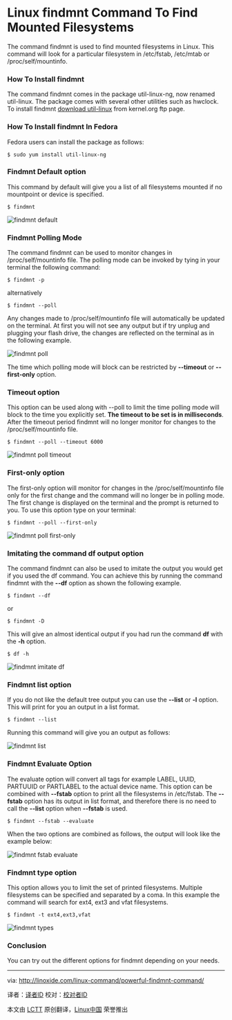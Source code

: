 Linux findmnt Command To Find Mounted Filesystems
================================================================================
The command findmnt is used to find mounted filesystems in Linux. This command will look for a particular filesystem in /etc/fstab, /etc/mtab or /proc/self/mountinfo.

### How To Install findmnt ###

The command findmnt comes in the package util-linux-ng, now renamed util-linux. The package comes with several other utilities such as hwclock. To install findmnt [download util-linux][1] from kernel.org ftp page.

### How To Install findmnt In Fedora ###

Fedora users can install the package as follows:

    $ sudo yum install util-linux-ng

### Findmnt Default option ###

This command by default will give you a list of all filesystems mounted if no mountpoint or device is specified.

    $ findmnt

![findmnt default](http://linoxide.com/wp-content/uploads/2014/03/findmnt-default.png)

### Findmnt Polling Mode ###

The command findmnt can be used to monitor changes in /proc/self/mountinfo file. The polling mode can be invoked by tying in your terminal the following command:

    $ findmnt -p

alternatively

    $ findmnt --poll

Any changes made to /proc/self/mountinfo file will automatically be updated on the terminal. At first you will not see any output but if try unplug and plugging your flash drive, the changes are reflected on the terminal as in the following example.

![findmnt poll](http://linoxide.com/wp-content/uploads/2014/03/findmnt-poll.png)

The time which polling mode will block can be restricted by **--timeout** or **--first-only** option.

### Timeout option ###

This option can be used along with --poll to limit the time polling mode will block to the time you explicitly set. **The timeout to be set is in milliseconds**. After the timeout period findmnt will no longer monitor for changes to the /proc/self/mountinfo file.

    $ findmnt --poll --timeout 6000

![findmnt poll timeout](http://linoxide.com/wp-content/uploads/2014/03/findmnt-poll-timeout.png)

### First-only option ###

The first-only option will monitor for changes in the /proc/self/mountinfo file only for the first change and the command will no longer be in polling mode. The first change is displayed on the terminal and the prompt is returned to you. To use this option type on your terminal:

    $ findmnt --poll --first-only

![findmnt poll first-only](http://linoxide.com/wp-content/uploads/2014/03/findmnt-poll-first-only.png)

### Imitating the command df output option ###

The command findmnt can also be used to imitate the output you would get if you used the df command. You can achieve this by running the command findmnt with the **--df** option as shown the following example.

    $ findmnt --df

or

    $ findmnt -D

This will give an almost identical output if you had run the command **df** with the **-h** option.

    $ df -h

![findmnt imitate df](http://linoxide.com/wp-content/uploads/2014/03/findmnt-imitate-df.png)

### Findmnt list option ###

If you do not like the default tree output you can use the **--list** or **-l** option. This will print for you an output in a list format.

    $ findmnt --list

Running this command will give you an output as follows:

![findmnt list](http://linoxide.com/wp-content/uploads/2014/03/findmnt-list.png)

### Findmnt Evaluate Option ###

The evaluate option will convert all tags for example LABEL, UUID, PARTUUID or PARTLABEL to the actual device name. This option can be combined with **--fstab** option to print all the filesystems in /etc/fstab. The **--fstab** option has its output in list format, and therefore there is no need to call the **--list** option when **--fstab** is used.

    $ findmnt --fstab --evaluate

When the two options are combined as follows, the output will look like the example below:

![findmnt fstab evaluate](http://linoxide.com/wp-content/uploads/2014/03/findmnt-fstab-evaluate.png)

### Findmnt type option ###

This option allows you to limit the set of printed filesystems. Multiple filesystems can be specified and separated by a coma. In this example the command will search for ext4, ext3 and vfat filesystems.

    $ findmnt -t ext4,ext3,vfat

![findmnt types](http://linoxide.com/wp-content/uploads/2014/03/findmnt-types.png)

### Conclusion ###

You can try out the different options for findmnt depending on your needs.

--------------------------------------------------------------------------------

via: http://linoxide.com/linux-command/powerful-findmnt-command/

译者：[译者ID](https://github.com/译者ID) 校对：[校对者ID](https://github.com/校对者ID)

本文由 [LCTT](https://github.com/LCTT/TranslateProject) 原创翻译，[Linux中国](http://linux.cn/) 荣誉推出

[1]:ftp://ftp.kernel.org/pub/linux/utils/util-linux/